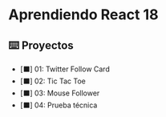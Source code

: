 # Aprendiendo React 18

## ⌨️ Proyectos

- [⬛] 01: Twitter Follow Card
- [⬛] 02: Tic Tac Toe
- [⬛] 03: Mouse Follower
- [⬛] 04: Prueba técnica
